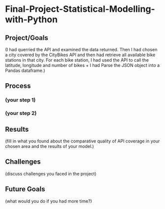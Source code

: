 # Final-Project-Statistical-Modelling-with-Python

## Project/Goals
(I had querried the API and examined the data returned. Then I had chosen a city covered by the CityBikes API and then had retrieve all available bike stations in that city. For each bike station, I had used the API to call the latitude, longitude and number of bikes + I had Parse the JSON object into a Pandas dataframe.)

## Process
### (your step 1)
### (your step 2)

## Results
(fill in what you found about the comparative quality of API coverage in your chosen area and the results of your model.)

## Challenges 
(discuss challenges you faced in the project)

## Future Goals
(what would you do if you had more time?)
